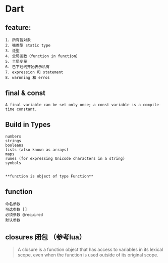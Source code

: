 # Dart 

## feature:
    1. 所有皆对象
    2. 强类型 static type
    3. 泛型
    4. 全局函数（function in function）
    5. 全局变量
    6. 已下划线开始表示私有
    7. expression 和 statement
    8. warnning 和 erros

## final & const
    A final variable can be set only once; a const variable is a compile-time constant.


## Build in Types
    numbers
    strings
    booleans
    lists (also known as arrays)
    maps
    runes (for expressing Unicode characters in a string)
    symbols


    **function is object of type Function**

## function
    命名参数
    可选参数 []
    必须参数 @required
    默认参数 


## closures 闭包 （参考lua）
> A closure is a function object that has access to variables in its lexical scope, even when the function is used outside of its original scope.





